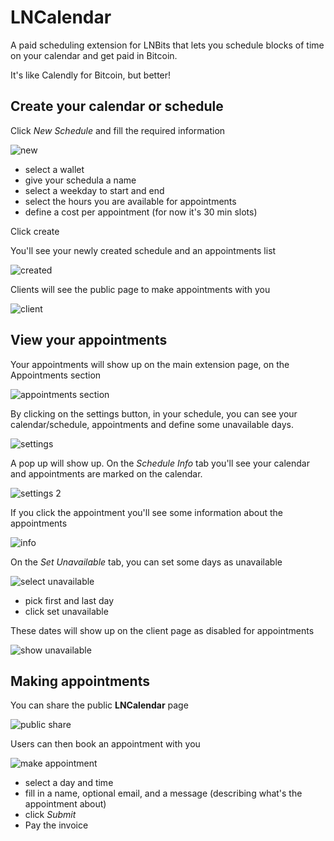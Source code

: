 # LNCalendar

A paid scheduling extension for LNBits that lets you schedule blocks of time on your calendar and get paid in Bitcoin.

It's like Calendly for Bitcoin, but better!

## Create your calendar or schedule

Click _New Schedule_ and fill the required information

![new](https://i.imgur.com/bXPex1F.png)

- select a wallet
- give your schedula a name
- select a weekday to start and end
- select the hours you are available for appointments
- define a cost per appointment (for now it's 30 min slots)

Click create

You'll see your newly created schedule and an appointments list

![created](https://i.imgur.com/5PO9k5E.png)

Clients will see the public page to make appointments with you

![client](https://i.imgur.com/L1Jhln4.png)

## View your appointments

Your appointments will show up on the main extension page, on the Appointments section

![appointments section](https://i.imgur.com/NPVUrTN.png)

By clicking on the settings button, in your schedule, you can see your calendar/schedule, appointments and define some unavailable days.

![settings](https://i.imgur.com/LCynQMp.png)

A pop up will show up. On the _Schedule Info_ tab you'll see your calendar and appointments are marked on the calendar.

![settings 2](https://i.imgur.com/3hhm27q.png)

If you click the appointment you'll see some information about the appointments

![info](https://i.imgur.com/njuQfT4.png)

On the _Set Unavailable_ tab, you can set some days as unavailable

![select unavailable](https://i.imgur.com/g6JuMId.png)

- pick first and last day
- click set unavailable

These dates will show up on the client page as disabled for appointments

![show unavailable](https://i.imgur.com/PGKVe2b.png)

## Making appointments

You can share the public **LNCalendar** page

![public share](https://i.imgur.com/yud8UQi.png)

Users can then book an appointment with you

![make appointment](https://i.imgur.com/zJop96S.png)

- select a day and time
- fill in a name, optional email, and a message (describing what's the appointment about)
- click _Submit_
- Pay the invoice
